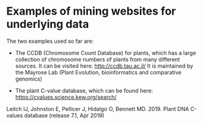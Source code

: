 # Examples of mining websites for underlying data

The two examples used so far are:

- The CCDB (Chromosome Count Database) for plants, which has a large collection of chromosome numbers of plants from many different sources. It can be visited here:
http://ccdb.tau.ac.il/
It is maintained by the Mayrose Lab (Plant Evolution, bioinformatics and comparative genomics)

- The plant C-value database, which can be found here:
https://cvalues.science.kew.org/search/

Leitch IJ, Johnston E, Pellicer J, Hidalgo O, Bennett MD. 2019. Plant DNA C-values database (release 7.1, Apr 2019)
